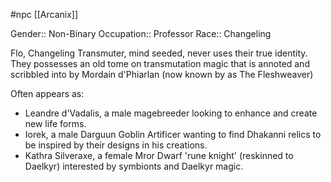 #npc [[Arcanix]]

Gender:: Non-Binary
Occupation:: Professor
Race:: Changeling

Flo, Changeling Transmuter, mind seeded, never uses their true identity. They possesses an old tome on transmutation magic that is annoted and scribbled into by Mordain d'Phiarlan (now known by as The Fleshweaver)

Often appears as:
- Leandre d'Vadalis, a male magebreeder looking to enhance and create new life forms.
- Iorek, a male Darguun Goblin Artificer wanting to find Dhakanni relics to be inspired by their designs in his creations.
- Kathra Silveraxe, a female Mror Dwarf 'rune knight' (reskinned to Daelkyr) interested by symbionts and Daelkyr magic.